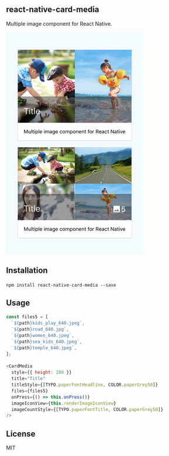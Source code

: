 ## react-native-card-media
Multiple image component for React Native.

![screenshot](images/screenshot.png)

## Installation

`npm install react-native-card-media --save`

## Usage
```javascript
const files5 = [
  `${path}kids_play_640.jpeg`,
  `${path}road_640.jpg`,
  `${path}women_640.jpeg`,
  `${path}sea_kids_640.jpeg`,
  `${path}temple_640.jpeg`,
];

<CardMedia
  style={{ height: 200 }}
  title="Title"
  titleStyle={[TYPO.paperFontHeadline, COLOR.paperGrey50]}
  files={files5}
  onPress={() => this.onPress()}
  imageIconView={this.renderImageIconView}
  imageCountStyle={[TYPO.paperFontTitle, COLOR.paperGrey50]}
/>
```

## License
MIT
